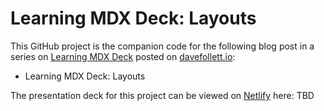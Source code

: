 # Learning MDX Deck: Layouts

This GitHub project is the companion code for the following blog post in a series on [Learning MDX Deck](https://davefollett.io/categories/learning-mdx-deck/) posted on [davefollett.io](https://davefollett.io):
* Learning MDX Deck: Layouts

The presentation deck for this project can be viewed on [Netlify](https://www.netlify.com/) here: TBD